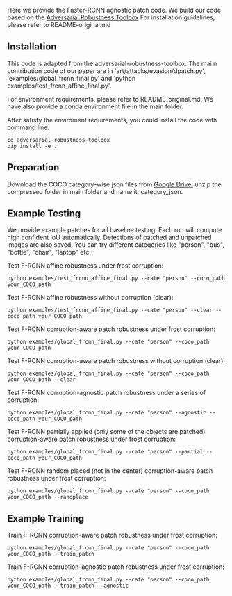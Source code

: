 Here we provide the Faster-RCNN agnostic patch code.
We build our code based on the [Adversarial Robustness Toolbox](https://github.com/Trusted-AI/adversarial-robustness-toolbox) 
For installation guidelines, please refer to README-original.md

## Installation
This code is adapted from the adversarial-robustness-toolbox. The mai n contribution code of our paper are in 'art/attacks/evasion/dpatch.py', 'examples/global_frcnn_final.py' and 'python examples/test_frcnn_affine_final.py'.

For environment requirements, please refer to README_original.md. We have also provide a conda environment file in the main folder.

After satisfy the enviroment requirements, you could install the code with command line:
```
cd adversarial-robustness-toolbox
pip install -e .
```

## Preparation
Download the COCO category-wise json files from [Google Drive:](https://drive.google.com/file/d/1rJLqXY4tUAGGjG82stwHoCapfSTf3p_y/view?usp=share_link)
unzip the compressed folder in main folder and name it: category_json.

## Example Testing
We provide example patches for all baseline testing. Each run will compute high confident IoU automatically. Detections of patched and unpatched images are also saved. You can try different categories like "person", "bus", "bottle", "chair", "laptop" etc.

Test F-RCNN affine robustness under frost corruption:
```
python examples/test_frcnn_affine_final.py --cate "person" --coco_path your_COCO_path
```

Test F-RCNN affine robustness without corruption (clear):
```
python examples/test_frcnn_affine_final.py --cate "person" --clear --coco_path your_COCO_path
```

Test F-RCNN corruption-aware patch robustness under frost corruption:
```
python examples/global_frcnn_final.py --cate "person" --coco_path your_COCO_path
```


Test F-RCNN corruption-aware patch robustness without corruption (clear):
```
python examples/global_frcnn_final.py --cate "person" --coco_path your_COCO_path --clear
```

Test F-RCNN corruption-agnostic patch robustness under a series of corruption:
```
python examples/global_frcnn_final.py --cate "person" --agnostic --coco_path your_COCO_path 
```

Test F-RCNN partially applied (only some of the objects are patched) corruption-aware patch robustness under frost corruption:
```
python examples/global_frcnn_final.py --cate "person" --partial --coco_path your_COCO_path 
```

Test F-RCNN random placed (not in the center) corruption-aware patch robustness under frost corruption:
```
python examples/global_frcnn_final.py --cate "person" --coco_path your_COCO_path --randplace 
```

## Example Training
Train F-RCNN corruption-aware patch robustness under frost corruption:
```
python examples/global_frcnn_final.py --cate "person" --coco_path your_COCO_path --train_patch 
```

Train F-RCNN corruption-agnostic patch robustness under frost corruption:
```
python examples/global_frcnn_final.py --cate "person" --coco_path your_COCO_path --train_patch --agnostic
```
